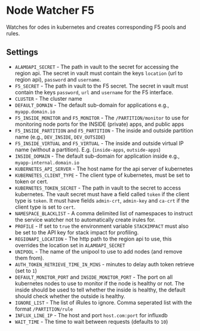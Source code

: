 # Node Watcher F5

Watches for odes in kubernetes and creates corresponding F5 pools and rules. 

## Settings

* `ALAMOAPI_SECRET` - The path in vault to the secret for accessing the region api. The secret in vault must contain the keys `location` (url to region api), `password` and `username`.
* `F5_SECRET` - The path in vault to the F5 secret.  The secret in vault must contain the keys `password`, `url` and `username` for the F5 interface.
* `CLUSTER` - The cluster name
* `DEFAULT_DOMAIN` - The default sub-domain for applications e.g., `myapp.domain.io`
* `F5_INSIDE_MONITOR` and `F5_MONITOR` - The `/PARTITION/monitor` to use for monitoring node ports for the INSIDE (private) apps, and public apps
* `F5_INSIDE_PARTITION` and `F5_PARTITION` - The inside and outside partition name (e.g., `DEV_INSIDE`, `DEV_OUTSIDE`)
* `F5_INSIDE_VIRTUAL` and `F5_VIRTUAL` - The inside and outside virtual IP name (without a partition). E.g. (`inside-apps`, `outside-apps`)
* `INSIDE_DOMAIN` - The default sub-domain for application inside e.g., `myapp-internal.domain.io`
* `KUBERNETES_API_SERVER` - The host name for the api server of kubernetes
* `KUBERNETES_CLIENT_TYPE` - The client type of kubernetes, must be set to token or cert.
* `KUBERNETES_TOKEN_SECRET` - The path in vault to the secret to access kubernetes. The vault secret must have a field called `token` if the client type is `token`. It must have fields `admin-crt`, `admin-key` and `ca-crt` if the client type is set to `cert`.
* `NAMESPACE_BLACKLIST` - A comma delimited list of namespaces to instruct the service watcher not to automatically create irules for.
* `PROFILE` - If set to `true` the environment variable `STACKIMPACT` must also be set to the API key for stack impact for profiling.
* `REGIONAPI_LOCATION` - The http path to the region api to use, this overrides the location set in `ALAMOAPI_SECRET`
* `UNIPOOL` - The name of the unipool to use to add nodes (and remove them from).
* `AUTH_TOKEN_RETRIEVE_TIME_IN_MINS` - minutes to delay auth token retrieve (set to `1`)
* `DEFAULT_MONITOR_PORT` and `INSIDE_MONITOR_PORT` - The port on all kubernetes nodes to use to monitor if the node is healthy or not.  The inside should be used to tell whether the inside is healthy, the default should check whether the outside is healthy.
* `IGNORE_LIST` - The list of iRules to ignore. Comma seperated list with the format `/PARTITION/rule`
* `INFLUX_LINE_IP` - The host and port `host.com:port` for influxdb
* `WAIT_TIME` - The time to wait between requests (defaults to `10`)
